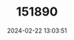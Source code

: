 ---
title: "151890"
category: "Ferocactus viridescens"
draft: false
date: 2024-02-22 13:03:51
languages:
  English: ["Coast Barrel Cactus", "San Diego Barrel Cactus"]
  Spanish; Castilian: ["Biznaga-barril Verdosa"]
---